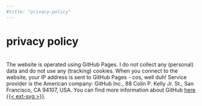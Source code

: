 ```yaml
---
#title: "privacy-policy"
---
```

# privacy policy
<br>The website is operated using GitHub Pages. I do not collect any (personal) data and do not use any (tracking) cookies. When you connect to the website, your IP address is sent to GitHub Pages - cos, well duh! Service provider is the American company: GitHub Inc., 88 Colin P. Kelly Jr. St., San Francisco, CA 94107, USA. You can find more information about GitHub [here {{< ext-svg >}}](https://docs.github.com/en/free-pro-team@latest/github/site-policy/github-privacy-statement#github-pages).